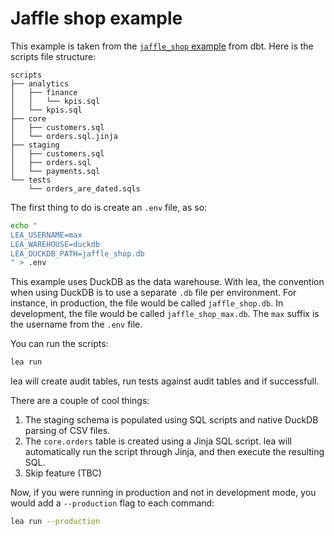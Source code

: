 # Jaffle shop example

This example is taken from the [`jaffle_shop` example](https://github.com/dbt-labs/jaffle_shop/) from dbt. Here is the scripts file structure:

```
scripts
├── analytics
│   ├── finance
│   │   └── kpis.sql
│   └── kpis.sql
├── core
│   ├── customers.sql
│   └── orders.sql.jinja
├── staging
│   ├── customers.sql
│   ├── orders.sql
│   └── payments.sql
└── tests
    └── orders_are_dated.sqls
```

The first thing to do is create an `.env` file, as so:

```sh
echo "
LEA_USERNAME=max
LEA_WAREHOUSE=duckdb
LEA_DUCKDB_PATH=jaffle_shop.db
" > .env
```

This example uses DuckDB as the data warehouse. With lea, the convention when using DuckDB is to use a separate `.db` file per environment. For instance, in production, the file would be called `jaffle_shop.db`. In development, the file would be called `jaffle_shop_max.db`. The `max` suffix is the username from the `.env` file.

You can run the scripts:

```sh
lea run
```

lea will create audit tables, run tests against audit tables and if successfull.

There are a couple of cool things:

1. The staging schema is populated using SQL scripts and native DuckDB parsing of CSV files.
2. The `core.orders` table is created using a Jinja SQL script. lea will automatically run the script through Jinja, and then execute the resulting SQL.
3. Skip feature (TBC)

Now, if you were running in production and not in development mode, you would add a `--production` flag to each command:

```sh
lea run --production
```
